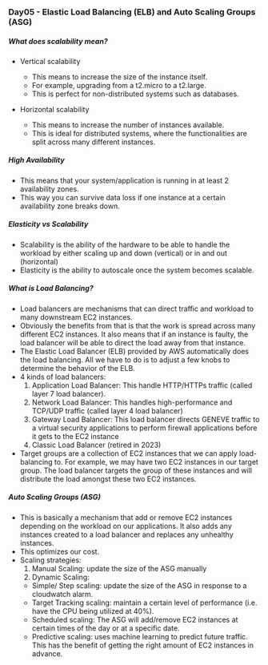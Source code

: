 ### Day05 - Elastic Load Balancing (ELB) and Auto Scaling Groups (ASG)

##### What does scalability mean?
- Vertical scalability
  - This means to increase the size of the instance itself.
  - For example, upgrading from a t2.micro to a t2.large.
  - This is perfect for non-distributed systems such as databases.

- Horizontal scalability
  - This means to increase the number of instances available.
  - This is ideal for distributed systems, where the functionalities are split across many different instances.

##### High Availability
- This means that your system/application is running in at least 2 availability zones.
- This way you can survive data loss if one instance at a certain availability zone breaks down.

##### Elasticity vs Scalability
- Scalability is the ability of the hardware to be able to handle the workload by either scaling up and down (vertical) or in and out (horizontal)
- Elasticity is the ability to autoscale once the system becomes scalable.

##### What is Load Balancing?
- Load balancers are mechanisms that can direct traffic and workload to many downstream EC2 instances.
- Obviously the benefits from that is that the work is spread across many different EC2 instances. It also means that if an instance is faulty, the load balancer will be able to direct the load away from that instance.
- The Elastic Load Balancer (ELB) provided by AWS automatically does the load balancing. All we have to do is to adjust a few knobs to determine the behavior of the ELB.
- 4 kinds of load balancers:
  1. Application Load Balancer: This handle HTTP/HTTPs traffic (called layer 7 load balancer).
  2. Network Load Balancer: This handles high-performance and TCP/UDP traffic (called layer 4 load balancer)
  3. Gateway Load Balancer: This load balancer directs GENEVE traffic to a virtual security applications to perform firewall applications before it gets to the EC2 instance
  4. Classic Load Balancer (retired in 2023)
- Target groups are a collection of EC2 instances that we can apply load-balancing to. For example, we may have two EC2 instances in our target group. The load balancer targets the group of these instances and will distribute the load amongst these two EC2 instances.

##### Auto Scaling Groups (ASG)
- This is basically a mechanism that add or remove EC2 instances depending on the workload on our applications. It also adds any instances created to a load balancer and replaces any unhealthy instances.
- This optimizes our cost.
- Scaling strategies:
  1. Manual Scaling: update the size of the ASG manually
  2. Dynamic Scaling: 
    - Simple/ Step scaling: update the size of the ASG in response to a cloudwatch alarm.
    - Target Tracking scaling: maintain a certain level of performance (i.e. have the CPU being utilized at 40%).
    - Scheduled scaling: The ASG will add/remove EC2 instances at certain times of the day or at a specific date.
    - Predictive scaling: uses machine learning to predict future traffic. This has the benefit of getting the right amount of EC2 instances in advance.